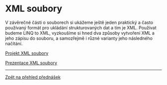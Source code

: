 # XML soubory

V závěrečné části o souborech si ukážeme ještě jeden praktický a často používaný formát pro ukládání strukturovaných dat a tím je XML. Používat budeme LINQ to XML, vyzkoušíme si hned dva způsoby vytvoření XML a jeho zápisu do souboru, a samozřejmě i různé varianty jeho následného načítání.

[Projekt XML soubory](https://github.com/PetrVobornik/prednasky/tree/master/ZakladyCs/12-SouboryXML/Soubory4)

[Prezentace XML soubory](https://github.com/PetrVobornik/prednasky/blob/master/ZakladyCs/12-SouboryXML/soubory-xml.ppsx)



---

[Zpět na přehled přednášek](https://github.com/PetrVobornik/prednasky)
